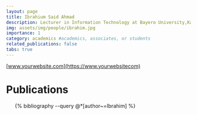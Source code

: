 ```yaml
---
layout: page
title: Ibrahium Said Ahmad
description: Lecturer in Information Technology at Bayero University,Kano (BUK)
img: assets/img/people/ibrahim.jpg
importance: 1
category: academics #academics, associates, or students
related_publications: false
tabs: true
---
```


[www.yourwebsite.com](https://www.yourwebsitecom)

# Publications

<ul>
  {% bibliography --query @*[author~=Ibrahim] %}
</ul>
